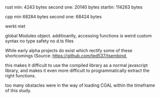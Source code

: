 rust min:      4243 bytes
second one:   20140 bytes
startin:     114263 bytes

cpp min       68284 bytes
second one:   68424 bytes

werkt niet 


global Modules object. 
additioanlly, accessing functions is weird
custom syntax
no type safety
no d.ts files

While early alpha projects do exist which rectify some of these shortcomings (Source: https://github.com/ted537/tsembind, 

this makes it difficult to use the compiled library as a normal javascript library, 
and makes it even more difficult to programmatically extract the right functions.  

too many obstacles were in the way of loading CGAL within the timeframe of this study. 

